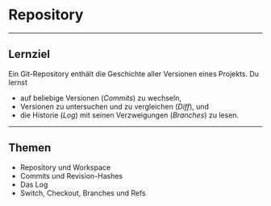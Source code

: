 # Repository


---


## Lernziel

Ein Git-Repository enthält die Geschichte aller Versionen eines Projekts. Du lernst

 * auf beliebige Versionen (*Commits*) zu wechseln,
 * Versionen zu untersuchen und zu vergleichen (*Diff*), und
 * die Historie (*Log*) mit seinen Verzweigungen (*Branches*) zu lesen.


---

## Themen

* Repository und Workspace
* Commits und Revision-Hashes
* Das Log
* Switch, Checkout, Branches und Refs




